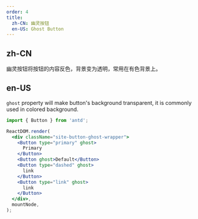 ```yaml
---
order: 4
title:
  zh-CN: 幽灵按钮
  en-US: Ghost Button
---
```


## zh-CN

幽灵按钮将按钮的内容反色，背景变为透明，常用在有色背景上。

## en-US

`ghost` property will make button's background transparent, it is commonly used in colored background.

```jsx
import { Button } from 'antd';

ReactDOM.render(
  <div className="site-button-ghost-wrapper">
    <Button type="primary" ghost>
      Primary
    </Button>
    <Button ghost>Default</Button>
    <Button type="dashed" ghost>
      link
    </Button>
    <Button type="link" ghost>
      link
    </Button>
  </div>,
  mountNode,
);
```

<!-- ```css
.site-button-ghost-wrapper {
  background: rgb(190, 200, 200);
  padding: 26px 16px 16px;
}
``` -->
